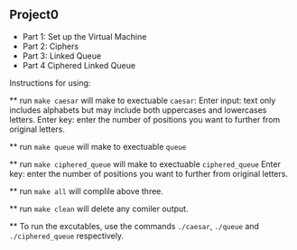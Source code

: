 Project0
---------------------
* Part 1: Set up the Virtual Machine
* Part 2: Ciphers
* Part 3: Linked Queue
* Part 4 Ciphered Linked Queue

Instructions for using:

** run `make caesar` will make to exectuable `caesar`:
  Enter input: text only includes alphabets but may include both uppercases and lowercases letters.
  Enter key: enter the number of positions you want to further from original letters.

** run `make queue` will make to exectuable `queue`

** run `make ciphered_queue` will make to exectuable `ciphered_queue`
  Enter key: enter the number of positions you want to further from original letters.

** run `make all` will complile above three.

** run `make clean` will delete any comiler output.

** To run the excutables, use the commands `./caesar`, `./queue` and `./ciphered_queue` respectively.
